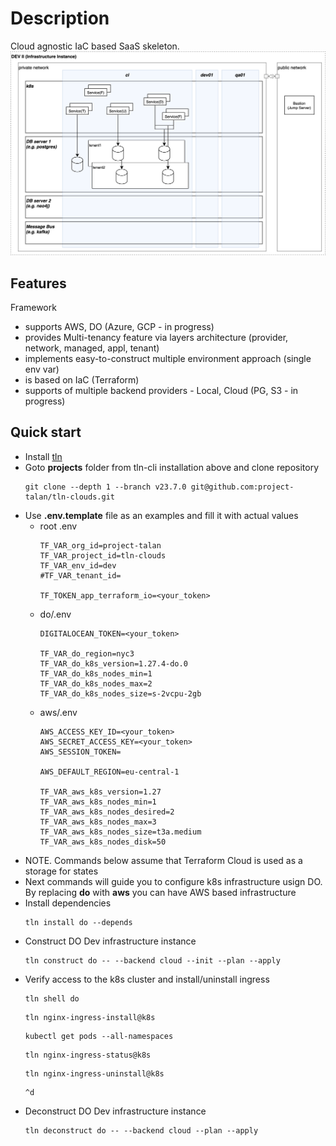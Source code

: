 # Description
Cloud agnostic IaC based SaaS skeleton.
![Infrastructure Instance](ii.png)

## Features
Framework
* supports AWS, DO (Azure, GCP - in progress)
* provides Multi-tenancy feature via layers architecture (provider, network, managed, appl, tenant)
* implements easy-to-construct multiple environment approach (single env var)
* is based on IaC (Terraform)
* supports of multiple backend providers - Local, Cloud (PG, S3 - in progress)

## Quick start
* Install [tln](https://www.npmjs.com/package/tln-cli)
* Goto **projects** folder from tln-cli installation above and clone repository
  ```
  git clone --depth 1 --branch v23.7.0 git@github.com:project-talan/tln-clouds.git
  ```
* Use **.env.template** file as an examples and fill it with actual values
  * root .env
    ```
    TF_VAR_org_id=project-talan
    TF_VAR_project_id=tln-clouds
    TF_VAR_env_id=dev
    #TF_VAR_tenant_id=

    TF_TOKEN_app_terraform_io=<your_token>
    ```
  * do/.env
    ```
    DIGITALOCEAN_TOKEN=<your_token>

    TF_VAR_do_region=nyc3
    TF_VAR_do_k8s_version=1.27.4-do.0
    TF_VAR_do_k8s_nodes_min=1
    TF_VAR_do_k8s_nodes_max=2
    TF_VAR_do_k8s_nodes_size=s-2vcpu-2gb
    ```
  * aws/.env
    ```
    AWS_ACCESS_KEY_ID=<your_token>
    AWS_SECRET_ACCESS_KEY=<your_token>
    AWS_SESSION_TOKEN=

    AWS_DEFAULT_REGION=eu-central-1

    TF_VAR_aws_k8s_version=1.27
    TF_VAR_aws_k8s_nodes_min=1
    TF_VAR_aws_k8s_nodes_desired=2
    TF_VAR_aws_k8s_nodes_max=3
    TF_VAR_aws_k8s_nodes_size=t3a.medium
    TF_VAR_aws_k8s_nodes_disk=50
    ```
* NOTE. Commands below assume that Terraform Cloud is used as a storage for states
* Next commands will guide you to configure k8s infrastructure usign DO. By replacing **do** with **aws** you can have AWS based infrastructure
* Install dependencies
  ```
  tln install do --depends
  ```
* Construct DO Dev infrastructure instance
  ```
  tln construct do -- --backend cloud --init --plan --apply
  ```
* Verify access to the k8s cluster and install/uninstall ingress
  ```
  tln shell do
  ```
  ```
  tln nginx-ingress-install@k8s
  ```
  ```
  kubectl get pods --all-namespaces
  ```
  ```
  tln nginx-ingress-status@k8s
  ```
  ```
  tln nginx-ingress-uninstall@k8s
  ```
  ```
  ^d
  ```
* Deconstruct DO Dev infrastructure instance
  ```
  tln deconstruct do -- --backend cloud --plan --apply
  ```

